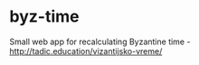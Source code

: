 # byz-time
Small web app for recalculating Byzantine time - http://tadic.education/vizantijsko-vreme/
